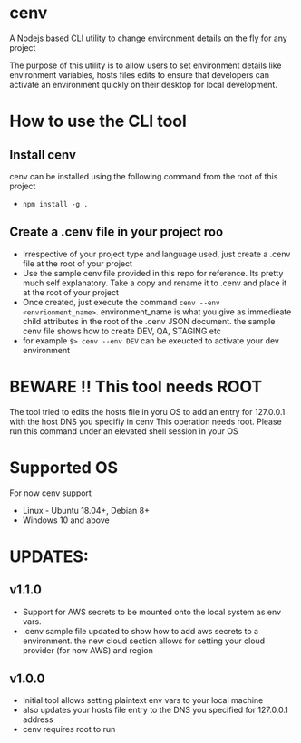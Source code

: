 # cenv
A Nodejs based CLI utility to change environment details on the fly for any project

The purpose of this utility is to allow users to set environment details like environment variables, hosts files edits to ensure that developers can activate an environment quickly on their desktop for local development.

# How to use the CLI tool

## Install cenv
cenv can be installed using the following command from the root of this project
* `npm install -g .`

## Create a .cenv file in your project roo
* Irrespective of your project type and language used, just create a .cenv file at the root of your project
* Use the sample cenv file provided in this repo for reference. Its pretty much self explanatory. Take a copy and rename it to .cenv and place it at the root of your project
* Once created, just execute the command `cenv --env <envrionment_name>`. environment_name is what you give as immedieate child attributes in the root of the .cenv JSON document. the sample cenv file shows how to create DEV, QA, STAGING etc
* for example `$> cenv --env DEV` can be exeucted to activate your dev environment 


# BEWARE !! This tool needs ROOT 
The tool tried to edits the hosts file in yoru OS to add an entry for 127.0.0.1 with the host DNS you specifiy in cenv
This operation needs root. Please run this command under an elevated shell session in your OS

# Supported OS
For now cenv support 
* Linux - Ubuntu 18.04+, Debian 8+
* Windows 10 and above

# UPDATES:

## v1.1.0
* Support for AWS secrets to be mounted onto the local system as env vars.
* .cenv sample file updated to show how to add aws secrets to a environment. the new cloud section allows for setting your cloud provider (for now AWS) and region

## v1.0.0
* Initial tool allows setting plaintext env vars to your local machine
* also updates your hosts file entry to the DNS you specified for 127.0.0.1 address
* cenv requires root to run